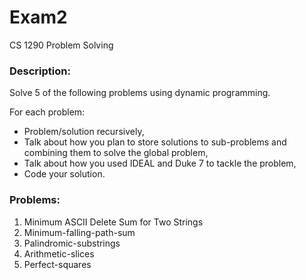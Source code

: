 # Exam2
CS 1290 Problem Solving

### Description:
Solve 5 of the following problems using dynamic programming.

For each problem: 
- Problem/solution recursively,
- Talk about how you plan to store solutions to sub-problems and combining them to solve the global problem,
- Talk about how you used IDEAL and Duke 7 to tackle the problem,
- Code your solution.

### Problems:
1. Minimum ASCII Delete Sum for Two Strings
2. Minimum-falling-path-sum
3. Palindromic-substrings
4. Arithmetic-slices 
5. Perfect-squares
